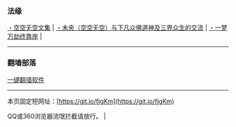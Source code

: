 ### 法缘

[・空空无空文集](https://github.com/lanna2019/lanna2019.github.io/issues/65#issue-454113136) |
[・未央（空空无空）与下凡众佛道神及三界众生的交流](https://github.com/lanna2019/lanna2019.github.io/issues/64#issue-454107840) |
[・一梦万劫终靠岸](https://github.com/lanna2019/lanna2019.github.io/issues/91#issue-454726509) |

-----------------------------------------------------------
### 翻墙部落

[一键翻墙软件](https://github.com/dfh1/fq) 


-----------------------------------------------------------

本页固定短网址：[https://git.io/fjgKm](https://git.io/fjgKm)

QQ或360浏览器流氓拦截请放行。&nbsp;|&nbsp; 
